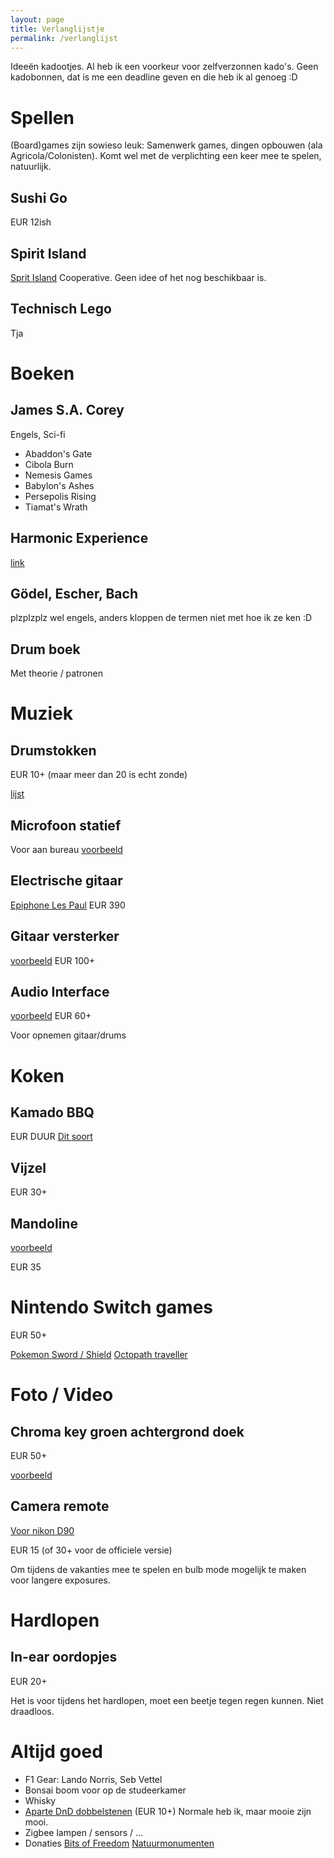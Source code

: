 ```yaml
---
layout: page
title: Verlanglijstje
permalink: /verlanglijst
---
```


Ideeën kadootjes. Al heb ik een voorkeur voor zelfverzonnen kado's. Geen
kadobonnen, dat is me een deadline geven en die heb ik al genoeg :D

# Spellen

(Board)games zijn sowieso leuk: Samenwerk games, dingen opbouwen (ala
Agricola/Colonisten). Komt wel met de verplichting een keer mee te spelen,
natuurlijk.

## Sushi Go
EUR 12ish

## Spirit Island
[Sprit Island](https://boardgamegeek.com/boardgame/162886/spirit-island)
Cooperative. Geen idee of het nog beschikbaar is.

## Technisch Lego
Tja

# Boeken

## James S.A. Corey
Engels, Sci-fi
- Abaddon's Gate
- Cibola Burn
- Nemesis Games
- Babylon's Ashes
- Persepolis Rising
- Tiamat's Wrath

## Harmonic Experience
[link](https://www.bol.com/nl/p/harmonic-experience/1001004000877100/)

## Gödel, Escher, Bach
plzplzplz wel engels, anders kloppen de termen niet met hoe ik ze ken :D

## Drum boek
Met theorie / patronen

# Muziek

## Drumstokken
EUR 10+ (maar meer dan 20 is echt zonde)

[lijst](https://www.bax-shop.nl/drumstokken?o=popular&f_21933%5B%5D=92778)

## Microfoon statief
Voor aan bureau
[voorbeeld](https://www.bax-shop.nl/broadcast-microfoon-statief/innox-iva-10-xlr-broadcast-microfoon-statief)

## Electrische gitaar

[Epiphone Les Paul](https://www.bax-shop.nl/elektrische-gitaren/epiphone-les-paul-standard-ebony)
EUR 390

## Gitaar versterker

[voorbeeld](https://www.bax-shop.nl/gitaarversterker-combo/fender-champion-40-gitaarversterker-combo)
EUR 100+

## Audio Interface

[voorbeeld](https://www.bax-shop.nl/externe-audio-interface/behringer-u-phoria-umc202hd-audio-interface)
EUR 60+

Voor opnemen gitaar/drums

# Koken

## Kamado BBQ
EUR DUUR
[Dit soort](https://www.coolblue.nl/barbecues/kamado-barbecues)

## Vijzel
EUR 30+

## Mandoline
[voorbeeld](https://www.kookpunt.nl/benriner-mandoline-no64-wit/nl/product/2770/?sqr=mandoline)

EUR 35

# Nintendo Switch games
EUR 50+

[Pokemon Sword / Shield](https://www.bol.com/nl/p/pokemon-sword-switch/9200000107075673/)
[Octopath traveller](https://www.bol.com/nl/p/octopath-traveler-switch/9200000091193302/)

# Foto / Video

## Chroma key groen achtergrond doek
EUR 50+

[voorbeeld](https://www.kamera-express.nl/product/12195023/bresser-bg-3x4-ck-achtergrond-doek-3-0x4-0-/)

## Camera remote
[Voor nikon D90](https://www.cameratools.nl/foto-video-accessoires/afstandsbedieningen/caruba-ir-afstandsbediening-cml-l3-niko/)

EUR 15 (of 30+ voor de officiele versie)

Om tijdens de vakanties mee te spelen en bulb mode mogelijk te maken voor
langere exposures.

# Hardlopen

## In-ear oordopjes
EUR 20+

Het is voor tijdens het hardlopen, moet een beetje tegen regen kunnen. Niet
draadloos.

# Altijd goed
- F1 Gear: Lando Norris, Seb Vettel
- Bonsai boom voor op de studeerkamer
- Whisky
- [Aparte DnD dobbelstenen](https://www.dnddice.com/sets-of-dice/unusual-sets.html) (EUR 10+) Normale heb ik, maar mooie zijn mooi.
- Zigbee lampen / sensors / ...
- Donaties [Bits of Freedom](bitsoffreedom.nl/) [Natuurmonumenten](https://www.natuurmonumenten.nl/)
